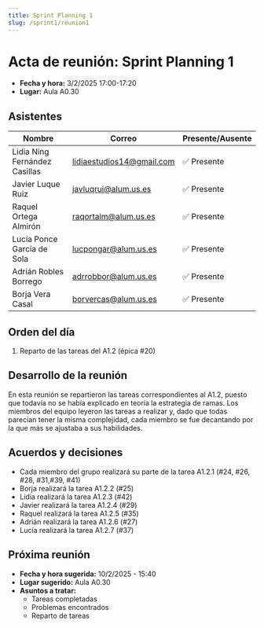 ```yaml
---
title: Sprint Planning 1
slug: /sprint1/reunion1
---
```


# Acta de reunión: Sprint Planning 1

- **Fecha y hora:** 3/2/2025 17:00-17:20
- **Lugar:** Aula A0.30

## Asistentes

| Nombre                        | Correo                    | Presente/Ausente |
|-------------------------------|---------------------------|------------------|
| Lidia Ning Fernández Casillas | lidiaestudios14@gmail.com | ✅ Presente     |
| Javier Luque Ruiz             | javluqrui@alum.us.es      | ✅ Presente     |
| Raquel Ortega Almirón         | raqortalm@alum.us.es      | ✅ Presente     |
| Lucía Ponce García de Sola    | lucpongar@alum.us.es      | ✅ Presente     |
| Adrián Robles Borrego         | adrrobbor@alum.us.es      | ✅ Presente     |
| Borja Vera Casal              | borvercas@alum.us.es      | ✅ Presente     |

## Orden del día

1. Reparto de las tareas del A1.2 (épica #20)

## Desarrollo de la reunión

En esta reunión se repartieron las tareas correspondientes al A1.2, puesto que todavía no se había explicado en teoría la estrategia de ramas. Los miembros del equipo leyeron las tareas a realizar y, dado que todas parecían tener la misma complejidad, cada miembro se fue decantando por la que más se ajustaba a sus habilidades.

## Acuerdos y decisiones

- Cada miembro del grupo realizará su parte de la tarea A1.2.1 (#24, #26, #28, #31,#39, #41)
- Borja realizará la tarea A1.2.2 (#25)
- Lidia realizará la tarea A1.2.3 (#42)
- Javier realizará la tarea A1.2.4 (#29)
- Raquel realizará la tarea A1.2.5 (#35)
- Adrián realizará la tarea A1.2.6 (#27)
- Lucía realizará la tarea A1.2.7 (#37)

## Próxima reunión

- **Fecha y hora sugerida:** 10/2/2025 - 15:40
- **Lugar sugerido:** Aula A0.30
- **Asuntos a tratar:** 
    - Tareas completadas
    - Problemas encontrados
    - Reparto de tareas